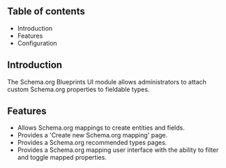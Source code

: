 Table of contents
-----------------

* Introduction
* Features
* Configuration


Introduction
------------

The Schema.org Blueprints UI module allows administrators to attach custom 
Schema.org properties to fieldable types.


Features
--------

- Allows Schema.org mappings to create entities and fields.
- Provides a 'Create new Schema.org mapping' page.
- Provides a Schema.org recommended types pages.
- Provides a Schema.org mapping user interface with the ability to filter and 
  toggle mapped properties.
